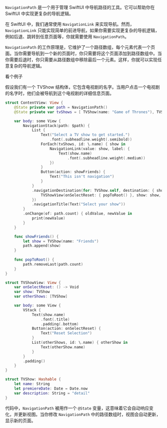 
`NavigationPath` 是一个用于管理 SwiftUI 中导航路径的工具。它可以帮助你在 SwiftUI 中实现更复杂的导航逻辑。

在 SwiftUI 中，我们通常使用 `NavigationLink` 来实现导航。然而，`NavigationLink` 只能实现简单的前进导航，如果你需要实现更复杂的导航逻辑，例如后退、跳转到任意页面等，你就需要使用 `NavigationPath`。

`NavigationPath` 的工作原理是，它维护了一个路径数组，每个元素代表一个页面。当你需要导航到一个新的页面时，你只需要将这个页面添加到路径数组中。当你需要后退时，你只需要从路径数组中移除最后一个元素。这样，你就可以实现任意复杂的导航逻辑。

看个例子

假设我们有一个 TVShow 结构体，它包含电视剧的名字。当用户点击一个电视剧的名字时，他们会被导航到这个电视剧的详细信息页面。

```swift
struct ContentView: View {
    @State private var path = NavigationPath()
    @State private var tvShows = [ TVShow(name: "Game of Thrones"), TVShow(name: "Breaking Bad"), TVShow(name: "The Witcher") ]

    var body: some View {
        NavigationStack(path: $path) {
            List {
                Text("Select a TV show to get started.")
                    .font(.subheadline.weight(.semibold))
                ForEach(tvShows, id: \.name) { show in
                    NavigationLink(value: show, label: {
                        Text(show.name)
                            .font(.subheadline.weight(.medium))
                    })
                }
                Button(action: showFriends) {
                    Text("This isn't navigation")
                }
            }
            .navigationDestination(for: TVShow.self, destination: { show in
                TVShowView(onSelectReset: { popToRoot() }, show: show, otherShows: tvShows)
            })
            .navigationTitle(Text("Select your show"))
        }
        .onChange(of: path.count) { oldValue, newValue in
            print(newValue)
        }
    }

    func showFriends() {
        let show = TVShow(name: "Friends")
        path.append(show)
    }
    
    func popToRoot() {
        path.removeLast(path.count)
    }
}

struct TVShowView: View {
    var onSelectReset: () -> Void
    var show: TVShow
    var otherShows: [TVShow]

    var body: some View {
        VStack {
            Text(show.name)
                .font(.title)
                .padding(.bottom)
            Button(action: onSelectReset) {
                Text("Reset Selection")
            }
            List(otherShows, id: \.name) { otherShow in
                Text(otherShow.name)
            }
        }
        .padding()
    }
}

struct TVShow: Hashable {
    let name: String
    let premiereDate: Date = Date.now
    var description: String = "detail"
}
```

代码中，`NavigationPath` 被用作一个 `@State` 变量，这意味着它会自动响应变化，并更新视图。当你修改 `NavigationPath` 中的路径数组时，视图会自动更新，显示新的页面。
